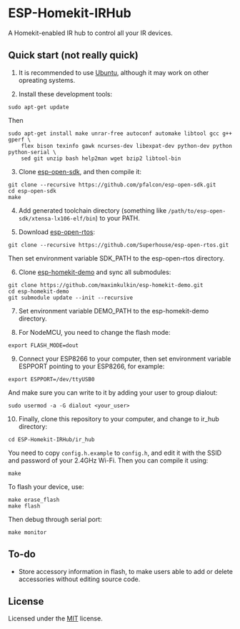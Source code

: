 # ESP-Homekit-IRHub

A Homekit-enabled IR hub to control all your IR devices.

## Quick start (not really quick)

1. It is recommended to use [Ubuntu](https://ubuntu.com/), although it may work on other opreating systems.

2. Install these development tools:
```
sudo apt-get update
```
Then
```
sudo apt-get install make unrar-free autoconf automake libtool gcc g++ gperf \
    flex bison texinfo gawk ncurses-dev libexpat-dev python-dev python python-serial \
    sed git unzip bash help2man wget bzip2 libtool-bin
```

3. Clone [esp-open-sdk](https://github.com/pfalcon/esp-open-sdk/), and then compile it:
```
git clone --recursive https://github.com/pfalcon/esp-open-sdk.git
cd esp-open-sdk
make
```

4. Add generated toolchain directory (something like `/path/to/esp-open-sdk/xtensa-lx106-elf/bin`) to your PATH.

5. Download [esp-open-rtos](https://github.com/SuperHouse/esp-open-rtos/):
```
git clone --recursive https://github.com/Superhouse/esp-open-rtos.git
```
Then set environment variable SDK_PATH to the esp-open-rtos directory.

6. Clone [esp-homekit-demo](https://github.com/maximkulkin/esp-homekit-demo/) and sync all submodules:
```
git clone https://github.com/maximkulkin/esp-homekit-demo.git
cd esp-homekit-demo
git submodule update --init --recursive
```

7. Set environment variable DEMO_PATH to the esp-homekit-demo directory.

8. For NodeMCU, you need to change the flash mode:
```
export FLASH_MODE=dout
```

9. Connect your ESP8266 to your computer, then set environment variable ESPPORT pointing to your ESP8266, for example:
```
export ESPPORT=/dev/ttyUSB0
```
And make sure you can write to it by adding your user to group dialout:
```
sudo usermod -a -G dialout <your_user>
```

10. Finally, clone this repository to your computer, and change to ir_hub directory:
```
cd ESP-Homekit-IRHub/ir_hub
```
You need to copy `config.h.example` to `config.h`, and edit it with the SSID and password of your 2.4GHz Wi-Fi.
Then you can compile it using:
```
make
```
To flash your device, use:
```
make erase_flash
make flash
```
Then debug through serial port:
```
make monitor
```

## To-do

+ Store accessory information in flash, to make users able to add or delete accessories without editing source code.

## License

Licensed under the [MIT](https://opensource.org/licenses/MIT) license.